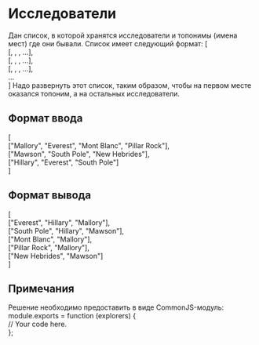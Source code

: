 # Исследователи
Дан список, в которой хранятся исследователи и топонимы (имена мест) где они бывали. Список имеет следующий формат:
  \[  
  \[<explorer1>, <toponym1>, <toponym2>, ...],  
  \[<explorer2>, <toponym2>, <toponym3>, ...],  
  \[<explorer3>, <toponym4>, <toponym1>, ...],  
  ...  
  \]
Надо развернуть этот список, таким образом, чтобы на первом месте оказался топоним, а на остальных исследователи.

## Формат ввода
  \[  
  \["Mallory", "Everest", "Mont Blanc", "Pillar Rock"],  
  \["Mawson", "South Pole", "New Hebrides"],  
  \["Hillary", "Everest", "South Pole"]  
  \]
## Формат вывода
  \[  
  \["Everest", "Hillary", "Mallory"],  
  \["South Pole", "Hillary", "Mawson"],  
  \["Mont Blanc", "Mallory"],  
  \["Pillar Rock", "Mallory"],  
  \["New Hebrides", "Mawson"]  
  \]
## Примечания
Решение необходимо предоставить в виде CommonJS-модуль:
  module.exports = function (explorers) {  
    // Your code here.  
  };

